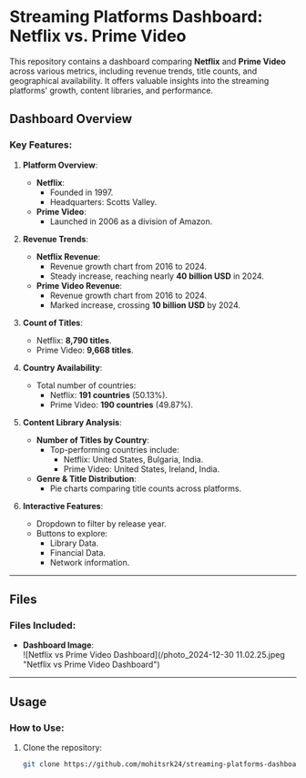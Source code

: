 # Streaming Platforms Dashboard: Netflix vs. Prime Video

This repository contains a dashboard comparing **Netflix** and **Prime Video** across various metrics, including revenue trends, title counts, and geographical availability. It offers valuable insights into the streaming platforms' growth, content libraries, and performance.

## Dashboard Overview

### Key Features:

1. **Platform Overview**:
   - **Netflix**:
     - Founded in 1997.
     - Headquarters: Scotts Valley.
   - **Prime Video**:
     - Launched in 2006 as a division of Amazon.

2. **Revenue Trends**:
   - **Netflix Revenue**:
     - Revenue growth chart from 2016 to 2024.
     - Steady increase, reaching nearly **40 billion USD** in 2024.
   - **Prime Video Revenue**:
     - Revenue growth chart from 2016 to 2024.
     - Marked increase, crossing **10 billion USD** by 2024.

3. **Count of Titles**:
   - Netflix: **8,790 titles**.
   - Prime Video: **9,668 titles**.

4. **Country Availability**:
   - Total number of countries:
     - Netflix: **191 countries** (50.13%).
     - Prime Video: **190 countries** (49.87%).

5. **Content Library Analysis**:
   - **Number of Titles by Country**:
     - Top-performing countries include:
       - Netflix: United States, Bulgaria, India.
       - Prime Video: United States, Ireland, India.
   - **Genre & Title Distribution**:
     - Pie charts comparing title counts across platforms.

6. **Interactive Features**:
   - Dropdown to filter by release year.
   - Buttons to explore:
     - Library Data.
     - Financial Data.
     - Network information.

---

## Files

### Files Included:
- **Dashboard Image**:  
  ![Netflix vs Prime Video Dashboard](/photo_2024-12-30 11.02.25.jpeg "Netflix vs Prime Video Dashboard")

---

## Usage

### How to Use:
1. Clone the repository:
   ```bash
   git clone https://github.com/mohitsrk24/streaming-platforms-dashboard.git
